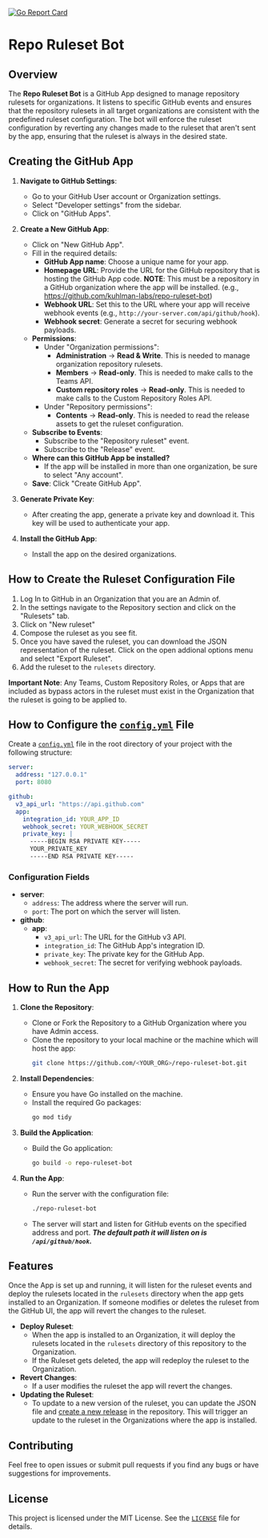 [![Go Report Card](https://goreportcard.com/badge/github.com/kuhlman-labs/repo-ruleset-bot)](https://goreportcard.com/report/github.com/kuhlman-labs/repo-ruleset-bot)

# Repo Ruleset Bot

## Overview
The **Repo Ruleset Bot** is a GitHub App designed to manage repository rulesets for organizations. It listens to specific GitHub events and ensures that the repository rulesets in all target organizations are consistent with the predefined ruleset configuration. The bot will enforce the ruleset configuration by reverting any changes made to the ruleset that aren't sent by the app, ensuring that the ruleset is always in the desired state.

## Creating the GitHub App

1. **Navigate to GitHub Settings**:
   - Go to your GitHub User account or Organization settings.
   - Select "Developer settings" from the sidebar.
   - Click on "GitHub Apps".

2. **Create a New GitHub App**:
   - Click on "New GitHub App".
   - Fill in the required details:
     - **GitHub App name**: Choose a unique name for your app.
     - **Homepage URL**: Provide the URL for the GitHub repository that is hosting the GitHub App code. **NOTE**: This must be a repository in a GitHub organization where the app will be installed. (e.g., https://github.com/kuhlman-labs/repo-ruleset-bot) 
     - **Webhook URL**: Set this to the URL where your app will receive webhook events (e.g., `http://your-server.com/api/github/hook`).
     - **Webhook secret**: Generate a secret for securing webhook payloads.
   - **Permissions**:
     - Under "Organization permissions":
       - **Administration** -> **Read & Write**. This is needed to manage organization repository rulesets.
       - **Members** -> **Read-only**. This is needed to make calls to the Teams API.
       - **Custom repository roles** -> **Read-only**. This is needed to make calls to the Custom Repository Roles API.
     - Under "Repository permissions":
       - **Contents** -> **Read-only**. This is needed to read the release assets to get the ruleset configuration.
   - **Subscribe to Events**:
     - Subscribe to the "Repository ruleset" event.
     - Subscribe to the "Release" event.
   - **Where can this GitHub App be installed?**
     - If the app will be installed in more than one organization, be sure to select "Any account".
   - **Save**: Click "Create GitHub App".

3. **Generate Private Key**:
   - After creating the app, generate a private key and download it. This key will be used to authenticate your app.

4. **Install the GitHub App**:
   - Install the app on the desired organizations.

## How to Create the Ruleset Configuration File

1. Log In to GitHub in an Organization that you are an Admin of.
2. In the settings navigate to the Repository section and click on the "Rulesets" tab.
3. Click on "New ruleset"
4. Compose the ruleset as you see fit.
5. Once you have saved the ruleset, you can download the JSON representation of the ruleset. Click on the open addional options menu and select "Export Ruleset".
6. Add the ruleset to the `rulesets` directory.

**Important Note**: Any Teams, Custom Repository Roles, or Apps that are included as bypass actors in the ruleset must exist in the Organization that the ruleset is going to be applied to.

## How to Configure the [`config.yml`](config.yml) File

Create a [`config.yml`](config.yml) file in the root directory of your project with the following structure:

```yaml
server:
  address: "127.0.0.1"
  port: 8080

github:
  v3_api_url: "https://api.github.com"
  app:
    integration_id: YOUR_APP_ID
    webhook_secret: YOUR_WEBHOOK_SECRET
    private_key: |
      -----BEGIN RSA PRIVATE KEY-----
      YOUR_PRIVATE_KEY
      -----END RSA PRIVATE KEY-----
```

### Configuration Fields

- **server**:
  - `address`: The address where the server will run.
  - `port`: The port on which the server will listen.
- **github**:
  - **app**:
    - `v3_api_url`: The URL for the GitHub v3 API.
    - `integration_id`: The GitHub App's integration ID.
    - `private_key`: The private key for the GitHub App.
    - `webhook_secret`: The secret for verifying webhook payloads.

## How to Run the App

1. **Clone the Repository**:
   - Clone or Fork the Repository to a GitHub Organization where you have Admin access.
   - Clone the repository to your local machine or the machine which will host the app:
     ```sh
     git clone https://github.com/<YOUR_ORG>/repo-ruleset-bot.git
     ```

1. **Install Dependencies**:
   - Ensure you have Go installed on the machine.
   - Install the required Go packages:
     ```sh
     go mod tidy
     ```

2. **Build the Application**:
   - Build the Go application:
     ```sh
     go build -o repo-ruleset-bot
     ```

3. **Run the App**:
   - Run the server with the configuration file:
     ```sh
     ./repo-ruleset-bot
     ```

   - The server will start and listen for GitHub events on the specified address and port. ***The default path it will listen on is `/api/github/hook`.***

## Features

Once the App is set up and running, it will listen for the ruleset events and deploy the rulesets located in the `rulesets` directory when the app gets installed to an Organization. If someone modifies or deletes the ruleset from the GitHub UI, the app will revert the changes to the ruleset.

- **Deploy Ruleset**:
  - When the app is installed to an Organization, it will deploy the rulesets located in the `rulesets` directory of this repository to the Organization.
  - If the Ruleset gets deleted, the app will redeploy the ruleset to the Organization.
- **Revert Changes**:
  - If a user modifies the ruleset the app will revert the changes.
- **Updating the Ruleset**:
  - To update to a new version of the ruleset, you can update the JSON file and [create a new release](https://docs.github.com/en/repositories/releasing-projects-on-github/managing-releases-in-a-repository#creating-a-release) in the repository. This will trigger an update to the ruleset in the Organizations where the app is installed.

## Contributing

Feel free to open issues or submit pull requests if you find any bugs or have suggestions for improvements.

## License

This project is licensed under the MIT License. See the [`LICENSE`](LICENSE) file for details.
